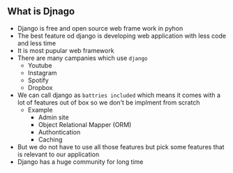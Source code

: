 ## What is Djnago

- Django is free and open source web frame work in pyhon
- The best feature od django is developing web application with less code and less time
- It is most pupular web framework
- There are many campanies which use `django` 
    - Youtube
    - Instagram
    - Spotify
    - Dropbox
- We can call django as `battries included` which means it comes with a lot of features out of box so we  don't be implment from scratch
    - Example
        - Admin site
        - Object Relational Mapper (ORM)
        - Authontication
        - Caching
- But we do not have to use all those features but pick some features that is relevant to our application
- Django has a huge community for long time